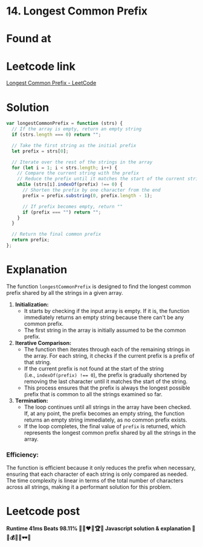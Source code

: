 # 14. Longest Common Prefix

# Found at

[](https://leetcode.com/problemset/all-code-essentials/?sorting=W3sic29ydE9yZGVyIjoiREVTQ0VORElORyIsIm9yZGVyQnkiOiJESUZGSUNVTFRZIn1d&difficulty=EASY&page=1&topicSlugs=string)

# Leetcode link

[Longest Common Prefix - LeetCode](https://leetcode.com/problems/longest-common-prefix/description/)

# Solution

```jsx
var longestCommonPrefix = function (strs) {
  // If the array is empty, return an empty string
  if (strs.length === 0) return "";

  // Take the first string as the initial prefix
  let prefix = strs[0];

  // Iterate over the rest of the strings in the array
  for (let i = 1; i < strs.length; i++) {
    // Compare the current string with the prefix
    // Reduce the prefix until it matches the start of the current string
    while (strs[i].indexOf(prefix) !== 0) {
      // Shorten the prefix by one character from the end
      prefix = prefix.substring(0, prefix.length - 1);

      // If prefix becomes empty, return ""
      if (prefix === "") return "";
    }
  }

  // Return the final common prefix
  return prefix;
};
```

# Explanation

The function `longestCommonPrefix` is designed to find the longest common prefix shared by all the strings in a given array.

1. **Initialization:**
   - It starts by checking if the input array is empty. If it is, the function immediately returns an empty string because there can't be any common prefix.
   - The first string in the array is initially assumed to be the common prefix.
2. **Iterative Comparison:**
   - The function then iterates through each of the remaining strings in the array. For each string, it checks if the current prefix is a prefix of that string.
   - If the current prefix is not found at the start of the string (i.e., `indexOf(prefix) !== 0`), the prefix is gradually shortened by removing the last character until it matches the start of the string.
   - This process ensures that the prefix is always the longest possible prefix that is common to all the strings examined so far.
3. **Termination:**
   - The loop continues until all strings in the array have been checked. If, at any point, the prefix becomes an empty string, the function returns an empty string immediately, as no common prefix exists.
   - If the loop completes, the final value of `prefix` is returned, which represents the longest common prefix shared by all the strings in the array.

### **Efficiency:**

The function is efficient because it only reduces the prefix when necessary, ensuring that each character of each string is only compared as needed. The time complexity is linear in terms of the total number of characters across all strings, making it a performant solution for this problem.

# Leetcode post

**Runtime 41ms Beats 98.11% 🎯💯❤️‍🔥🏆🥇 Javascript solution & explanation 💸🤑💰💲🍾🕶🤏**

[](https://leetcode.com/problems/longest-common-prefix/solutions/5671754/runtime-41ms-beats-98-11-javascript-solution-explanation/)
